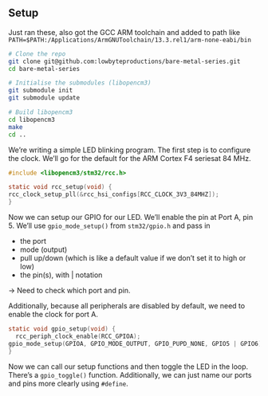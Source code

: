 ## Setup
Just ran these, also got the GCC ARM toolchain and added to path like
`PATH=$PATH:/Applications/ArmGNUToolchain/13.3.rel1/arm-none-eabi/bin`

```bash
# Clone the repo
git clone git@github.com:lowbyteproductions/bare-metal-series.git
cd bare-metal-series

# Initialise the submodules (libopencm3)
git submodule init
git submodule update

# Build libopencm3
cd libopencm3
make
cd ..
```
We’re writing a simple LED blinking program. The first step is to configure the clock. We’ll go for the default for the ARM Cortex F4 seriesat 84 MHz.
```c
#include <libopencm3/stm32/rcc.h>

static void rcc_setup(void) {
rcc_clock_setup_pll(&rcc_hsi_configs[RCC_CLOCK_3V3_84MHZ]);
}
```
Now we can setup our GPIO for our LED. We’ll enable the pin at Port A, pin 5. We’ll use `gpio_mode_setup()` from `stm32/gpio.h` and pass in 
- the port
- mode (output)
- pull up/down (which is like a default value if we don’t set it to high or low)
- the pin(s), with | notation

-> Need to check which port and pin.

Additionally, because all peripherals are disabled by default, we need to enable the clock for port A. 

```c
static void gpio_setup(void) {
  rcc_periph_clock_enable(RCC_GPIOA);
gpio_mode_setup(GPIOA, GPIO_MODE_OUTPUT, GPIO_PUPD_NONE, GPIO5 | GPIO6);
}
```

Now we can call our setup functions and then toggle the LED in the loop. There’s a `gpio_toggle()` function. Additionally, we can just name our ports and pins more clearly using `#define`. 

